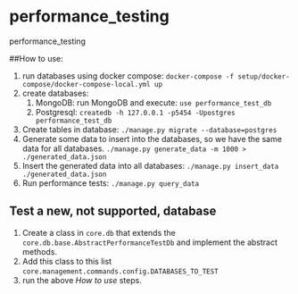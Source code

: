 # performance_testing
performance_testing

##How to use:
1) run databases using docker compose: `docker-compose -f setup/docker-compose/docker-compose-local.yml up`
2) create databases:
   1) MongoDB: run MongoDB and execute: `use performance_test_db`
   2) Postgresql: `createdb -h 127.0.0.1 -p5454 -Upostgres performance_test_db `
3) Create tables in database: `./manage.py migrate --database=postgres`
4) Generate some data to insert into the databases, so we have the same data for all databases. `./manage.py generate_data -m 1000 > ./generated_data.json`
5) Insert the generated data into all databases: `./manage.py insert_data ./generated_data.json`
6) Run performance tests: `./manage.py query_data`


## Test a new, not supported, database
1) Create a class in `core.db` that extends the `core.db.base.AbstractPerformanceTestDb` and implement the abstract methods.
2) Add this class to this list `core.management.commands.config.DATABASES_TO_TEST`
3) run the above *How to use* steps.